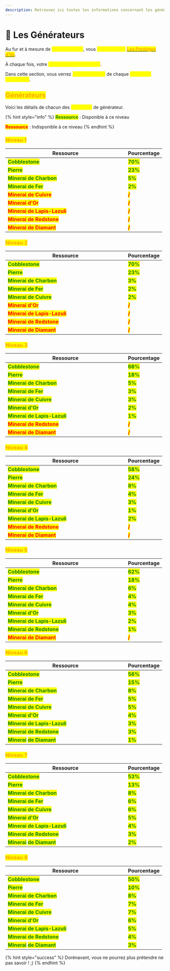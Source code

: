 ```yaml
---
description: Retrouvez ici toutes les informations concernant les générateurs
---
```


# 🔄 Les Générateurs

Au fur et à mesure de <mark style="color:yellow;">**votre aventure**</mark>, vous <mark style="color:yellow;">**augmenterez**</mark> [<mark style="color:orange;">**Les Prestiges d'île**</mark>](./).

À chaque fois, votre <mark style="color:yellow;">**générateur s'améliorera**</mark>.

Dans cette section, vous verrez <mark style="color:yellow;">**les statistiques**</mark> de chaque <mark style="color:yellow;">**niveau de générateur**</mark>.

## <mark style="color:orange;">Générateurs</mark>

Voici les détails de chacun des <mark style="color:yellow;">**8 niveaux**</mark> de générateur.

{% hint style="info" %}
<mark style="color:green;">**Ressource**</mark> : Disponible à ce niveau

<mark style="color:red;">**Ressource**</mark> : Indisponible à ce niveau
{% endhint %}

### <mark style="color:orange;">Niveau 1</mark>

<table><thead><tr><th width="364">Ressource</th><th>Pourcentage</th></tr></thead><tbody><tr><td><mark style="color:green;"><strong>Cobblestone</strong></mark></td><td><mark style="color:green;"><strong>70%</strong></mark></td></tr><tr><td><mark style="color:green;"><strong>Pierre</strong></mark></td><td><mark style="color:green;"><strong>23%</strong></mark></td></tr><tr><td><mark style="color:green;"><strong>Minerai de Charbon</strong></mark></td><td><mark style="color:green;"><strong>5%</strong></mark></td></tr><tr><td><mark style="color:green;"><strong>Minerai de Fer</strong></mark></td><td><mark style="color:green;"><strong>2%</strong></mark></td></tr><tr><td><mark style="color:red;"><strong>Minerai de Cuivre</strong></mark></td><td><mark style="color:red;"><strong>/</strong></mark></td></tr><tr><td><mark style="color:red;"><strong>Minerai d'Or</strong></mark></td><td><mark style="color:red;"><strong>/</strong></mark></td></tr><tr><td><mark style="color:red;"><strong>Minerai de Lapis-Lazuli</strong></mark></td><td><mark style="color:red;"><strong>/</strong></mark></td></tr><tr><td><mark style="color:red;"><strong>Minerai de Redstone</strong></mark></td><td><mark style="color:red;"><strong>/</strong></mark></td></tr><tr><td><mark style="color:red;"><strong>Minerai de Diamant</strong></mark></td><td><mark style="color:red;"><strong>/</strong></mark></td></tr></tbody></table>

### <mark style="color:orange;">Niveau 2</mark>

<table><thead><tr><th width="364">Ressource</th><th>Pourcentage</th></tr></thead><tbody><tr><td><mark style="color:green;"><strong>Cobblestone</strong></mark></td><td><mark style="color:green;"><strong>70%</strong></mark></td></tr><tr><td><mark style="color:green;"><strong>Pierre</strong></mark></td><td><mark style="color:green;"><strong>23%</strong></mark></td></tr><tr><td><mark style="color:green;"><strong>Minerai de Charbon</strong></mark></td><td><mark style="color:green;"><strong>3%</strong></mark></td></tr><tr><td><mark style="color:green;"><strong>Minerai de Fer</strong></mark></td><td><mark style="color:green;"><strong>2%</strong></mark></td></tr><tr><td><mark style="color:green;"><strong>Minerai de Cuivre</strong></mark></td><td><mark style="color:green;"><strong>2%</strong></mark></td></tr><tr><td><mark style="color:red;"><strong>Minerai d'Or</strong></mark></td><td><mark style="color:red;"><strong>/</strong></mark></td></tr><tr><td><mark style="color:red;"><strong>Minerai de Lapis-Lazuli</strong></mark></td><td><mark style="color:red;"><strong>/</strong></mark></td></tr><tr><td><mark style="color:red;"><strong>Minerai de Redstone</strong></mark></td><td><mark style="color:red;"><strong>/</strong></mark></td></tr><tr><td><mark style="color:red;"><strong>Minerai de Diamant</strong></mark></td><td><mark style="color:red;"><strong>/</strong></mark></td></tr></tbody></table>

### <mark style="color:orange;">Niveau 3</mark>

<table><thead><tr><th width="364">Ressource</th><th>Pourcentage</th></tr></thead><tbody><tr><td><mark style="color:green;"><strong>Cobblestone</strong></mark></td><td><mark style="color:green;"><strong>68%</strong></mark></td></tr><tr><td><mark style="color:green;"><strong>Pierre</strong></mark></td><td><mark style="color:green;"><strong>18%</strong></mark></td></tr><tr><td><mark style="color:green;"><strong>Minerai de Charbon</strong></mark></td><td><mark style="color:green;"><strong>5%</strong></mark></td></tr><tr><td><mark style="color:green;"><strong>Minerai de Fer</strong></mark></td><td><mark style="color:green;"><strong>3%</strong></mark></td></tr><tr><td><mark style="color:green;"><strong>Minerai de Cuivre</strong></mark></td><td><mark style="color:green;"><strong>3%</strong></mark></td></tr><tr><td><mark style="color:green;"><strong>Minerai d'Or</strong></mark></td><td><mark style="color:green;"><strong>2%</strong></mark></td></tr><tr><td><mark style="color:green;"><strong>Minerai de Lapis-Lazuli</strong></mark></td><td><mark style="color:green;"><strong>1%</strong></mark></td></tr><tr><td><mark style="color:red;"><strong>Minerai de Redstone</strong></mark></td><td><mark style="color:red;"><strong>/</strong></mark></td></tr><tr><td><mark style="color:red;"><strong>Minerai de Diamant</strong></mark></td><td><mark style="color:red;"><strong>/</strong></mark></td></tr></tbody></table>

### <mark style="color:orange;">Niveau 4</mark>

<table><thead><tr><th width="364">Ressource</th><th>Pourcentage</th></tr></thead><tbody><tr><td><mark style="color:green;"><strong>Cobblestone</strong></mark></td><td><mark style="color:green;"><strong>58%</strong></mark></td></tr><tr><td><mark style="color:green;"><strong>Pierre</strong></mark></td><td><mark style="color:green;"><strong>24%</strong></mark></td></tr><tr><td><mark style="color:green;"><strong>Minerai de Charbon</strong></mark></td><td><mark style="color:green;"><strong>8%</strong></mark></td></tr><tr><td><mark style="color:green;"><strong>Minerai de Fer</strong></mark></td><td><mark style="color:green;"><strong>4%</strong></mark></td></tr><tr><td><mark style="color:green;"><strong>Minerai de Cuivre</strong></mark></td><td><mark style="color:green;"><strong>3%</strong></mark></td></tr><tr><td><mark style="color:green;"><strong>Minerai d'Or</strong></mark></td><td><mark style="color:green;"><strong>1%</strong></mark></td></tr><tr><td><mark style="color:green;"><strong>Minerai de Lapis-Lazuli</strong></mark></td><td><mark style="color:green;"><strong>2%</strong></mark></td></tr><tr><td><mark style="color:red;"><strong>Minerai de Redstone</strong></mark></td><td><mark style="color:red;"><strong>/</strong></mark></td></tr><tr><td><mark style="color:red;"><strong>Minerai de Diamant</strong></mark></td><td><mark style="color:red;"><strong>/</strong></mark></td></tr></tbody></table>

### <mark style="color:orange;">Niveau 5</mark>

<table><thead><tr><th width="364">Ressource</th><th>Pourcentage</th></tr></thead><tbody><tr><td><mark style="color:green;"><strong>Cobblestone</strong></mark></td><td><mark style="color:green;"><strong>62%</strong></mark></td></tr><tr><td><mark style="color:green;"><strong>Pierre</strong></mark></td><td><mark style="color:green;"><strong>18%</strong></mark></td></tr><tr><td><mark style="color:green;"><strong>Minerai de Charbon</strong></mark></td><td><mark style="color:green;"><strong>6%</strong></mark></td></tr><tr><td><mark style="color:green;"><strong>Minerai de Fer</strong></mark></td><td><mark style="color:green;"><strong>4%</strong></mark></td></tr><tr><td><mark style="color:green;"><strong>Minerai de Cuivre</strong></mark></td><td><mark style="color:green;"><strong>4%</strong></mark></td></tr><tr><td><mark style="color:green;"><strong>Minerai d'Or</strong></mark></td><td><mark style="color:green;"><strong>3%</strong></mark></td></tr><tr><td><mark style="color:green;"><strong>Minerai de Lapis-Lazuli</strong></mark></td><td><mark style="color:green;"><strong>2%</strong></mark></td></tr><tr><td><mark style="color:green;"><strong>Minerai de Redstone</strong></mark></td><td><mark style="color:green;"><strong>1%</strong></mark></td></tr><tr><td><mark style="color:red;"><strong>Minerai de Diamant</strong></mark></td><td><mark style="color:red;"><strong>/</strong></mark></td></tr></tbody></table>

### <mark style="color:orange;">Niveau 6</mark>

<table><thead><tr><th width="364">Ressource</th><th>Pourcentage</th></tr></thead><tbody><tr><td><mark style="color:green;"><strong>Cobblestone</strong></mark></td><td><mark style="color:green;"><strong>56%</strong></mark></td></tr><tr><td><mark style="color:green;"><strong>Pierre</strong></mark></td><td><mark style="color:green;"><strong>15%</strong></mark></td></tr><tr><td><mark style="color:green;"><strong>Minerai de Charbon</strong></mark></td><td><mark style="color:green;"><strong>8%</strong></mark></td></tr><tr><td><mark style="color:green;"><strong>Minerai de Fer</strong></mark></td><td><mark style="color:green;"><strong>5%</strong></mark></td></tr><tr><td><mark style="color:green;"><strong>Minerai de Cuivre</strong></mark></td><td><mark style="color:green;"><strong>5%</strong></mark></td></tr><tr><td><mark style="color:green;"><strong>Minerai d'Or</strong></mark></td><td><mark style="color:green;"><strong>4%</strong></mark></td></tr><tr><td><mark style="color:green;"><strong>Minerai de Lapis-Lazuli</strong></mark></td><td><mark style="color:green;"><strong>3%</strong></mark></td></tr><tr><td><mark style="color:green;"><strong>Minerai de Redstone</strong></mark></td><td><mark style="color:green;"><strong>3%</strong></mark></td></tr><tr><td><mark style="color:green;"><strong>Minerai</strong></mark> <mark style="color:green;"><strong>de Diamant</strong></mark></td><td><mark style="color:green;"><strong>1%</strong></mark></td></tr></tbody></table>

### <mark style="color:orange;">Niveau 7</mark>

<table><thead><tr><th width="364">Ressource</th><th>Pourcentage</th></tr></thead><tbody><tr><td><mark style="color:green;"><strong>Cobblestone</strong></mark></td><td><mark style="color:green;"><strong>53%</strong></mark></td></tr><tr><td><mark style="color:green;"><strong>Pierre</strong></mark></td><td><mark style="color:green;"><strong>13%</strong></mark></td></tr><tr><td><mark style="color:green;"><strong>Minerai de Charbon</strong></mark></td><td><mark style="color:green;"><strong>8%</strong></mark></td></tr><tr><td><mark style="color:green;"><strong>Minerai de Fer</strong></mark></td><td><mark style="color:green;"><strong>6%</strong></mark></td></tr><tr><td><mark style="color:green;"><strong>Minerai de Cuivre</strong></mark></td><td><mark style="color:green;"><strong>6%</strong></mark></td></tr><tr><td><mark style="color:green;"><strong>Minerai d'Or</strong></mark></td><td><mark style="color:green;"><strong>5%</strong></mark></td></tr><tr><td><mark style="color:green;"><strong>Minerai de Lapis-Lazuli</strong></mark></td><td><mark style="color:green;"><strong>4%</strong></mark></td></tr><tr><td><mark style="color:green;"><strong>Minerai de Redstone</strong></mark></td><td><mark style="color:green;"><strong>3%</strong></mark></td></tr><tr><td><mark style="color:green;"><strong>Minerai</strong></mark> <mark style="color:green;"><strong>de Diamant</strong></mark></td><td><mark style="color:green;"><strong>2%</strong></mark></td></tr></tbody></table>

### <mark style="color:orange;">Niveau 8</mark>

<table><thead><tr><th width="364">Ressource</th><th>Pourcentage</th></tr></thead><tbody><tr><td><mark style="color:green;"><strong>Cobblestone</strong></mark></td><td><mark style="color:green;"><strong>50%</strong></mark></td></tr><tr><td><mark style="color:green;"><strong>Pierre</strong></mark></td><td><mark style="color:green;"><strong>10%</strong></mark></td></tr><tr><td><mark style="color:green;"><strong>Minerai de Charbon</strong></mark></td><td><mark style="color:green;"><strong>8%</strong></mark></td></tr><tr><td><mark style="color:green;"><strong>Minerai de Fer</strong></mark></td><td><mark style="color:green;"><strong>7%</strong></mark></td></tr><tr><td><mark style="color:green;"><strong>Minerai de Cuivre</strong></mark></td><td><mark style="color:green;"><strong>7%</strong></mark></td></tr><tr><td><mark style="color:green;"><strong>Minerai d'Or</strong></mark></td><td><mark style="color:green;"><strong>6%</strong></mark></td></tr><tr><td><mark style="color:green;"><strong>Minerai de Lapis-Lazuli</strong></mark></td><td><mark style="color:green;"><strong>5%</strong></mark></td></tr><tr><td><mark style="color:green;"><strong>Minerai de Redstone</strong></mark></td><td><mark style="color:green;"><strong>4%</strong></mark></td></tr><tr><td><mark style="color:green;"><strong>Minerai</strong></mark> <mark style="color:green;"><strong>de Diamant</strong></mark></td><td><mark style="color:green;"><strong>3%</strong></mark></td></tr></tbody></table>

{% hint style="success" %}
Dorénavant, vous ne pourrez plus prétendre ne pas savoir ! ;)
{% endhint %}

